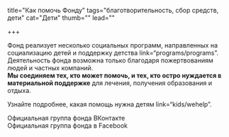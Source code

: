 title="Как помочь Фонду"
tags="благотворительность, сбор средств, дети"
cat="Дети"
thumb=""
lead=""

+++

<p>Фонд реализует несколько социальных программ, направленных на социализацию детей и поддержку детства link=“programs/programs”. <br>
Деятельность фонда возможна только благодаря пожертвованиям людей и частных компаний. <br>
<b>Мы соединяем тех, кто может помочь, и тех, кто остро нуждается в материальной поддержке</b> для лечения, получения образования и отдыха.<br>
<p>Узнайте подробнее, какая помощь нужна детям link=“kids/wehelp”.

Официальная группа фонда ВКонтакте<br>
Официальная группа фонда  в Facebook<br> 

